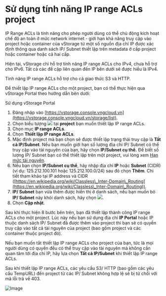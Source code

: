 # Sử dụng tính năng IP range ACLs project

IP Range ACLs là tính năng cho phép người dùng có thể chủ động kích hoạt chế độ an toàn ở mức network internet - giới hạn khả năng truy cập vào project hoặc container của vStorage từ một số nguồn địa chỉ IP được xác định thông qua danh sách IP/ Subnet thiết lập trên metadata ở cấp project hoặc container hoặc cả hai cấp.

Hiện tại, vStorage chỉ hỗ trợ tính năng IP range ACLs cho IPv4, chưa hỗ trợ cho IPv6. Tất cả các đề cập liên quan đến IP bên dưới sẽ được hiểu là IPv4.

Tính năng IP range ACLs hỗ trợ cho cả giao thức S3 và HTTP.

Để thiết lập IP range ACLs cho một project, bạn có thể thực hiện qua vStorage Portal theo hướng dẫn bên dưới: 

 Sử dụng vStorage Portal

1. Đăng nhập vào [https://vstorage.console.vngcloud.vn](https://vstorage.console.vngcloud.vn/storage/list).
2. Chọn biểu tượng ![](https://docs.vngcloud.vn/download/thumbnails/59802027/image2023-5-9\_13-12-33.png?version=1\&modificationDate=1683612754000\&api=v2) tại **project** bạn muốn thiết lập IP range ACLs.
3. Chọn mục **IP range ACLs**.
4. Chọn **Thiết lập IP range ACLs**.
5. Mặc định project mà bạn chọn sẽ được thiết lập trạng thái truy cập là **Tất cả IP/Subnet**. Nếu bạn muốn giới hạn số lượng địa chỉ IP/ Subnet có thể truy cập vào tài nguyên của bạn, hãy chọn **IP/Subnet cụ thể.** Để biết số lượng IP/ Subnet bạn có thể thiết lập trên một project, vui lòng xem [Hạn mức tài nguyên](https://docs.vngcloud.vn/vng-cloud-document/vn/vstorage/object-storage/vstorage-hcm03/han-muc-tai-nguyen).
6. Nếu bạn chọn **IP/Subnet cụ thể**, hãy nhập địa chỉ **IP** hoặc **Subnet** (CIDR) (ví dụ: 125.212.100.101 hoặc 125.212.100.0/24) sau đó chọn **Thêm**. Chi tiết tham khảo tại IP address và CIDR ([https://en.wikipedia.org/wiki/Classless\_Inter-Domain\_Routing](https://en.wikipedia.org/wiki/Classless\_Inter-Domain\_Routing)).
7. **IP/ Subnet** bạn vừa thêm được hiển thị ở danh sách, nếu bạn muốn bỏ **IP/ Subnet** này khỏi danh sách, hãy chọn ![](https://docs.vngcloud.vn/download/thumbnails/59802027/image2023-5-9\_13-17-46.png?version=1\&modificationDate=1683613066000\&api=v2).
8. Chọn **Cập nhật**.

Sau khi thực hiện 8 bước bên trên, bạn đã thiết lập thành công IP range ACLs cho một project. Lúc này nếu bạn sử dụng địa chỉ **IP Portal** hoặc IP thuộc danh sách IP/ Subnet đã được thêm vào project thì bạn sẽ có quyền truy cập vào tất cả tài nguyên của project (bao gồm project và các container thuộc project đó).

Nếu bạn muốn tắt thiết lập IP range ACLs cho project của bạn, tức là mọi người dùng có quyền đều có thể truy cập vào tài nguyên mà không cần quan tâm tới địa chỉ IP, hãy lựa chọn **Tất cả IP/Subnet** khi thiết lập IP range ACLs.

Sau khi thiết lập IP range ACLs, các yêu cầu S3/ HTTP (bao gồm các yêu cầu TempURL) đến project từ các IP/ Subnet không hợp lệ sẽ bị từ chối với mã lỗi trả về 403. 

![Image](https://github.com/vngcloud/docs/blob/main/Vietnamese/.gitbook/assets/Su_dung_IPRange_ACLs.gif?raw=true)
